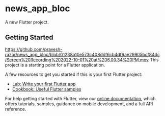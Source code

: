 # news_app_bloc

A new Flutter project.

## Getting Started
https://github.com/pravesh-razor/news_app_bloc/blob/01238a10e573c408ddf6cb4df9ae29905bcf84dc/Screen%20Recording%202022-10-01%20at%206.00.34%20PM.mov
This project is a starting point for a Flutter application.

A few resources to get you started if this is your first Flutter project:

- [Lab: Write your first Flutter app](https://flutter.dev/docs/get-started/codelab)
- [Cookbook: Useful Flutter samples](https://flutter.dev/docs/cookbook)

For help getting started with Flutter, view our
[online documentation](https://flutter.dev/docs), which offers tutorials,
samples, guidance on mobile development, and a full API reference.

